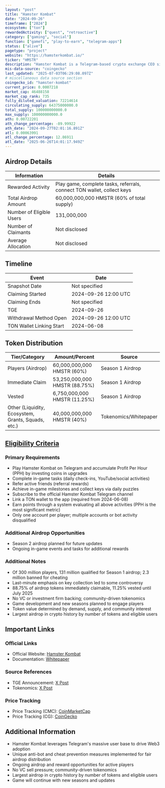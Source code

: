 ```yaml
---
layout: "post"
title: "Hamster Kombat"
date: "2024-09-26"
timeframe: ["2024"]
ecosystem: ["ton"]
rewardedActivity: ["quest", "retroactive"]
category: ["gaming", "social"]
function: ["gamefi", "play-to-earn", "telegram-apps"]
status: ["alive"]
pagetype: "project"
website: "https://hamsterkombat.io/"
ticker: "HMSTR"
description: "Hamster Kombat is a Telegram-based crypto exchange CEO simulator game with 300 million players, aiming to onboard 1 billion Web2 users into Web3 through gamified social and financial activities."
mis-data-source: "coingecko"
last_updated: "2025-07-03T06:29:08.097Z"
# miscellaneous data source section
coingecko_id: "hamster-kombat"
current_price: 0.0007218
market_cap: 46488158
market_cap_rank: 735
fully_diluted_valuation: 72214614
circulating_supply: 64375000000.0
total_supply: 100000000000.0
max_supply: 100000000000.0
ath: 0.00722201
ath_change_percentage: -89.99922
ath_date: "2024-09-27T02:01:16.891Z"
atl: 0.00063991
atl_change_percentage: 12.86911
atl_date: "2025-06-26T14:01:17.949Z"
---
```


## Airdrop Details

| Information              | Details                                                                 |
| ------------------------ | ----------------------------------------------------------------------- |
| Rewarded Activity        | Play game, complete tasks, referrals, connect TON wallet, collect keys   |
| Total Airdrop Amount     | 60,000,000,000 HMSTR (60% of total supply)                              |
| Number of Eligible Users | 131,000,000                                                             |
| Number of Claimants      | Not disclosed                                                           |
| Average Allocation       | Not disclosed                                                           |

## Timeline

| Event                    | Date                  |
| ------------------------ | --------------------- |
| Snapshot Date            | Not specified         |
| Claiming Started         | 2024-09-26 12:00 UTC  |
| Claiming Ends            | Not specified         |
| TGE                      | 2024-09-26            |
| Withdrawal Method Open   | 2024-09-26 12:00 UTC  |
| TON Wallet Linking Start | 2024-06-08            |

## Token Distribution

| Tier/Category      | Amount/Percent                | Source                |
| ------------------ | ---------------------------- | --------------------- |
| Players (Airdrop)  | 60,000,000,000 HMSTR (60%)    | Season 1 Airdrop      |
| Immediate Claim    | 53,250,000,000 HMSTR (88.75%) | Season 1 Airdrop      |
| Vested             | 6,750,000,000 HMSTR (11.25%)  | Season 1 Airdrop      |
| Other (Liquidity, Ecosystem, Grants, Squads, etc.) | 40,000,000,000 HMSTR (40%) | Tokenomics/Whitepaper |

## [Eligibility Criteria](https://x.com/hamster_kombat/status/1838903714662248534)

### Primary Requirements

- Play Hamster Kombat on Telegram and accumulate Profit Per Hour (PPH) by investing coins in upgrades
- Complete in-game tasks (daily check-ins, YouTube/social activities)
- Refer active friends (referral rewards)
- Achieve in-game milestones and collect keys via daily puzzles
- Subscribe to the official Hamster Kombat Telegram channel
- Link a TON wallet to the app (required from 2024-06-08)
- Earn points through a system evaluating all above activities (PPH is the most significant metric)
- Only one account per player; multiple accounts or bot activity disqualified

### Additional Airdrop Opportunities

- Season 2 airdrop planned for future updates
- Ongoing in-game events and tasks for additional rewards

### Additional Notes

- Of 300 million players, 131 million qualified for Season 1 airdrop; 2.3 million banned for cheating
- Last-minute emphasis on key collection led to some controversy
- 88.75% of airdrop tokens immediately claimable, 11.25% vested until July 2025
- No VC or investment firm backing; community-driven tokenomics
- Game development and new seasons planned to engage players
- Token value determined by demand, supply, and community interest
- Largest airdrop in crypto history by number of tokens and eligible users

## Important Links

### Official Links
- Official Website: [Hamster Kombat](https://hamsterkombat.io/)
- Documentation: [Whitepaper](https://hamsterkombatgame.io/docs/HK_WP_03.pdf)

### Source References
- TGE Announcement: [X Post](https://x.com/hamster_kombat/status/1838903714662248534)
- Tokenomics: [X Post](https://x.com/hamster_kombat/status/1803025528909156356)

### Price Tracking
- Price Tracking (CMC): [CoinMarketCap](https://coinmarketcap.com/currencies/hamster-kombat/)
- Price Tracking (CG): [CoinGecko](https://www.coingecko.com/en/coins/hamster-kombat)

## Additional Information

- Hamster Kombat leverages Telegram's massive user base to drive Web3 adoption
- Unique anti-bot and cheat prevention measures implemented for fair airdrop distribution
- Ongoing airdrop and reward opportunities for active players
- No VC sell pressure; community-driven tokenomics
- Largest airdrop in crypto history by number of tokens and eligible users
- Game will continue with new seasons and updates